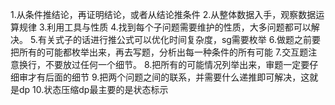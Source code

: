 1.从条件推结论，再证明结论，或者从结论推条件
2.从整体数据入手，观察数据运算规律
3.利用工具与性质
4.找到每个子问题需要维护的性质，大多问题都可以解决。
5.有关式子的话进行推公式可以优化时间复杂度，sg需要枚举
6.做题之前要把所有的可能都枚举出来，再去写题，分析出每一种条件的所有可能
7.交互题注意换行，不要放过任何一个细节。
8.把所有的可能情况列举出来，审题一定要仔细审才有后面的细节
9.把两个问题之间的联系，并需要什么递推即可解决，这就是dp
10.状态压缩dp最主要的是状态标示
